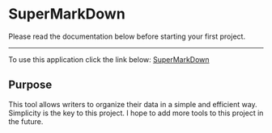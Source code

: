 # SuperMarkDown

Please read the documentation below before starting your first project.

---

To use this application click the link below:
[SuperMarkDown](https://supermarkdown.netlify.app/)

## Purpose

This tool allows writers to organize their data in a simple and efficient way. Simplicity is the key to this project. I hope to add more tools to this project in the future.
